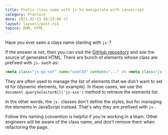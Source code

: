 ```yaml
---
title: Prefix class name with js to manipulate with javascript
category: Practice
date: 2021-02-23 08:23:00 +7
layout: layouts/post.njk
topics: DOM, HTML
---
```


Have you ever seen a class name starting with `js-`?

If the answer is not, then you can visit the [GitHub repository](https://github.com/phuoc-ng/frontend-tips) and see the source of generated HTML. There are bunch of elements whose class are prefixed with `js-` such as:

```html
<meta class="js-ga-set" name="userId" content="..." /> <meta class="js-ga-set" name="dimension1" content="..." />
```

They are often used to manage the list of elements that we don't want to set id for (dynamic elements, for example). In these cases, we use the `document.querySelectorAll('js-xxx')` method to retrieve the elements list.

In the other words, the `js-` classes don't define the styles, but for managing the elements in JavaScript instead. That's why they are prefixed with `js-`.

Follow this naming convention is helpful if you're working in a team. Other engineers will be aware of the class name, and don't remove them when refactoring the page.
